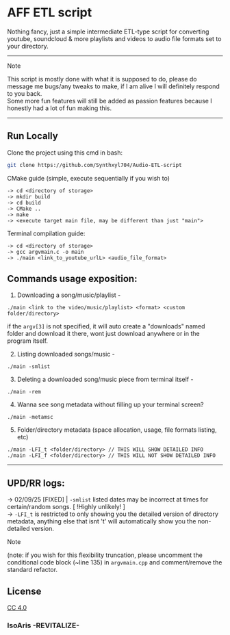 # AFF ETL script
Nothing fancy, just a simple intermediate ETL-type script for converting youtube, soundcloud & more playlists and videos to audio file formats set to your directory. <br>
<hr>

> [!NOTE]
> This script is mostly done with what it is supposed to do, please do message me bugs/any tweaks to make, if I am alive I will definitely respond to you back. <br>
> Some more fun features will still be added as passion features because I honestly had a lot of fun making this. <br>

<hr>

## Run Locally

Clone the project using this cmd in bash:
```bash
git clone https://github.com/Synthxyl704/Audio-ETL-script
```

CMake guide (simple, execute sequentially if you wish to)
```
-> cd <directory of storage>
-> mkdir build
-> cd build
-> CMake ..
-> make
-> <execute target main file, may be different than just "main">
```

Terminal compilation guide:
```
-> cd <directory of storage>
-> gcc argvmain.c -o main
-> ./main <link_to_youtube_urlL> <audio_file_format>
```

## Commands usage exposition:
1. Downloading a song/music/playlist -
```
./main <link to the video/music/playlist> <format> <custom folder/directory>
```
if the `argv[3]` is not specified, it will auto create a "downloads" named folder and download it there, wont just download anywhere or in the program itself.

2. Listing downloaded songs/music -
```
./main -smlist
```

3. Deleting a downloaded song/music piece from terminal itself -
```
./main -rem
```

4. Wanna see song metadata without filling up your terminal screen?
```
./main -metamsc
```

5. Folder/directory metadata (space allocation, usage, file formats listing, etc)
```
./main -LFI_t <folder/directory> // THIS WILL SHOW DETAILED INFO
./main -LFI_f <folder/directory> // THIS WILL NOT SHOW DETAILED INFO
```

<hr>

## UPD/RR logs:

-> 02/09/25 [FIXED] | `-smlist` listed dates may be incorrect at times for certain/random songs. [ !Highly unlikely! ] <br>
-> `-LFI_t` is restricted to only showing you the detailed version of directory metadata, anything else that isnt 't' will automatically show you the non-detailed version.
> [!NOTE]
> (note: if you wish for this flexibility truncation, please uncomment the conditional code block (~line 135) in `argvmain.cpp` and comment/remove the standard refactor.

## License

[CC 4.0]([https://creativecommons.org/licenses/by/4.0/deed.en)

<h3>IsoAris -REVITALIZE-</h3>

